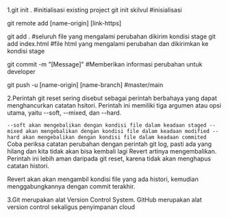 1.git init . #initialisasi existing project
git init skilvul #inisialisasi

git remote add [name-origin] [link-https]

git add . #seluruh file yang mengalami perubahan dikirim kondisi stage
git add index.html #file html yang mengalami perubahan dan dikirimkan ke kondisi stage

git commit -m "[Message]" #Memberikan informasi perubahan untuk developer

git push -u [name-origin] [name-branch] #master/main

2.Perintah git reset sering disebut sebagai perintah berbahaya yang dapat menghancurkan catatan hsitori.
Perintah ini memiliki tiga argumen atau opsi utama, yaitu --soft, --mixed, dan --hard.

`--soft akan mengebalikan dengan kondisi file dalam keadaan staged
--mixed akan mengebalikan dengan kondisi file dalam keadaan modified
--hard akan mengebalikan dengan kondisi file dalam keadaan commited
`
Coba periksa catatan perubahan dengan perintah git log, pasti ada yang hilang dan kita tidak akan bisa kembali lagi
Revert artinya mengembalikan. Perintah ini lebih aman daripada git reset, karena tidak akan menghapus catatan histori.

Revert akan akan mengambil kondisi file yang ada histori, kemudian menggabungkannya dengan commit terakhir.

3.Git merupakan alat Version Control System. GitHub merupakan alat version control sekaligus penyimpanan cloud
